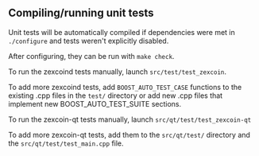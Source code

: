 Compiling/running unit tests
------------------------------------

Unit tests will be automatically compiled if dependencies were met in `./configure`
and tests weren't explicitly disabled.

After configuring, they can be run with `make check`.

To run the zexcoind tests manually, launch `src/test/test_zexcoin`.

To add more zexcoind tests, add `BOOST_AUTO_TEST_CASE` functions to the existing
.cpp files in the `test/` directory or add new .cpp files that
implement new BOOST_AUTO_TEST_SUITE sections.

To run the zexcoin-qt tests manually, launch `src/qt/test/test_zexcoin-qt`

To add more zexcoin-qt tests, add them to the `src/qt/test/` directory and
the `src/qt/test/test_main.cpp` file.
